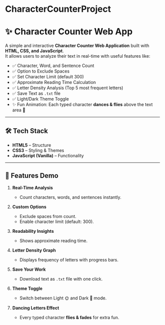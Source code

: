 # CharacterCounterProject
# ✨ Character Counter Web App

A simple and interactive **Character Counter Web Application** built with **HTML, CSS, and JavaScript**.  
It allows users to analyze their text in real-time with useful features like:

- ✅ Character, Word, and Sentence Count  
- ✅ Option to Exclude Spaces  
- ✅ Set Character Limit (default 300)  
- ✅ Approximate Reading Time Calculation  
- ✅ Letter Density Analysis (Top 5 most frequent letters)  
- ✅ Save Text as `.txt` file  
- ✅ Light/Dark Theme Toggle  
- ✨ Fun Animation: Each typed character **dances & flies** above the text area 🎉  

---

## 🛠️ Tech Stack

- **HTML5** – Structure  
- **CSS3** – Styling & Themes  
- **JavaScript (Vanilla)** – Functionality   

---

## 🚀 Features Demo

1. **Real-Time Analysis**  
   - Count characters, words, and sentences instantly.  

2. **Custom Options**  
   - Exclude spaces from count.  
   - Enable character limit (default: 300).  

3. **Readability Insights**  
   - Shows approximate reading time.  

4. **Letter Density Graph**  
   - Displays frequency of letters with progress bars.  

5. **Save Your Work**  
   - Download text as `.txt` file with one click.  

6. **Theme Toggle**  
   - Switch between Light 🌞 and Dark 🌙 mode.  

7. **Dancing Letters Effect**  
   - Every typed character **flies & fades** for extra fun.  


